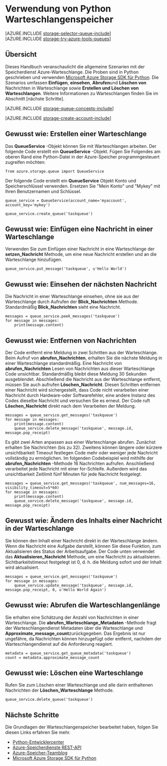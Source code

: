 <properties
    pageTitle="Verwendung von Python Warteschlangenspeicher | Microsoft Azure"
    description="Informationen Sie zum Verwenden der Azure-Warteschlangendienst Python erstellen und Löschen von Warteschlangen fügen Sie ein, abrufen Sie und löschen."
    services="storage"
    documentationCenter="python"
    authors="robinsh"
    manager="carmonm"
    editor="tysonn"/>

<tags
    ms.service="storage"
    ms.workload="storage"
    ms.tgt_pltfrm="na"
    ms.devlang="python"
    ms.topic="article"
    ms.date="09/20/2016"
    ms.author="robinsh"/>

# <a name="how-to-use-queue-storage-from-python"></a>Verwendung von Python Warteschlangenspeicher

[AZURE.INCLUDE [storage-selector-queue-include](../../includes/storage-selector-queue-include.md)]
<br/>
[AZURE.INCLUDE [storage-try-azure-tools-queues](../../includes/storage-try-azure-tools-queues.md)]

## <a name="overview"></a>Übersicht

Dieses Handbuch veranschaulicht die allgemeine Szenarien mit der Speicherdienst Azure-Warteschlange. Die Proben sind in Python geschrieben und verwenden [Microsoft Azure Storage SDK für Python]. Die Szenarios umfassen **Einfügen**, **einsehen**, **Abrufen**und **Löschen von** Nachrichten in Warteschlange sowie **Erstellen und Löschen von Warteschlangen**. Weitere Informationen zu Warteschlangen finden Sie im Abschnitt [nächste Schritte].

[AZURE.INCLUDE [storage-queue-concepts-include](../../includes/storage-queue-concepts-include.md)]

[AZURE.INCLUDE [storage-create-account-include](../../includes/storage-create-account-include.md)]

## <a name="how-to-create-a-queue"></a>Gewusst wie: Erstellen einer Warteschlange

Das **QueueService** -Objekt können Sie mit Warteschlangen arbeiten. Der folgende Code erstellt ein **QueueService** -Objekt. Fügen Sie Folgendes am oberen Rand eine Python-Datei in der Azure-Speicher programmgesteuert zugreifen möchten:

    from azure.storage.queue import QueueService

Der folgende Code erstellt ein **QueueService** Objekt Konto und Speicherschlüssel verwenden. Ersetzen Sie "Mein Konto" und "Mykey" mit Ihren Benutzernamen und Schlüssel.

    queue_service = QueueService(account_name='myaccount', account_key='mykey')

    queue_service.create_queue('taskqueue')


## <a name="how-to-insert-a-message-into-a-queue"></a>Gewusst wie: Einfügen eine Nachricht in einer Warteschlange

Verwenden Sie zum Einfügen einer Nachricht in eine Warteschlange der **setzen\_Nachricht** Methode, um eine neue Nachricht erstellen und an die Warteschlange hinzufügen.

    queue_service.put_message('taskqueue', u'Hello World')


## <a name="how-to-peek-at-the-next-message"></a>Gewusst wie: Einsehen der nächsten Nachricht

Die Nachricht in einer Warteschlange einsehen, ohne sie aus der Warteschlange durch Aufrufen der **Blick\_Nachrichten** Methode. Standardmäßig **Blick\_Nachrichten** sieht eine Nachricht.

    messages = queue_service.peek_messages('taskqueue')
    for message in messages:
        print(message.content)


## <a name="how-to-dequeue-messages"></a>Gewusst wie: Entfernen von Nachrichten

Der Code entfernt eine Meldung in zwei Schritten aus der Warteschlange. Beim Aufruf von **abrufen\_Nachrichten**, erhalten Sie die nächste Meldung in einer Warteschlange standardmäßig. Eine Nachricht von **abrufen\_Nachrichten** Lesen von Nachrichten aus dieser Warteschlange Code unsichtbar. Standardmäßig bleibt diese Meldung 30 Sekunden ausgeblendet. Abschließend die Nachricht aus der Warteschlange entfernt, müssen Sie auch aufrufen **Löschen\_Nachricht**. Diesen Schritten entfernen einer Nachricht wird sichergestellt, dass Code nicht verarbeiten einer Nachricht durch Hardware-oder Softwarefehler, eine andere Instanz des Codes dieselbe Nachricht und versuchen Sie es erneut. Der Code ruft **Löschen\_Nachricht** direkt nach dem Verarbeiten der Meldung.

    messages = queue_service.get_messages('taskqueue')
    for message in messages:
        print(message.content)
        queue_service.delete_message('taskqueue', message.id, message.pop_receipt)

Es gibt zwei Arten anpassen aus einer Warteschlange abrufen.
Zunächst erhalten Sie Nachrichten (bis zu 32). Zweitens können längere oder kürzere unsichtbarkeit Timeout festlegen Code mehr oder weniger jede Nachricht vollständig zu ermöglichen. Im folgenden Codebeispiel wird mithilfe der **abrufen\_Nachrichten** -Methode 16 Nachrichten aufrufen. Anschließend verarbeitet jede Nachricht mit einer for-Schleife. Außerdem wird das unsichtbarkeit Zeitlimit fünf Minuten für jede Nachricht festgelegt.

    messages = queue_service.get_messages('taskqueue', num_messages=16, visibility_timeout=5*60)
    for message in messages:
        print(message.content)
        queue_service.delete_message('taskqueue', message.id, message.pop_receipt)      


## <a name="how-to-change-the-contents-of-a-queued-message"></a>Gewusst wie: Ändern des Inhalts einer Nachricht in der Warteschlange

Sie können den Inhalt einer Nachricht direkt in der Warteschlange ändern. Wenn die Nachricht eine Aufgabe darstellt, können Sie diese Funktion, zum Aktualisieren des Status der Arbeitsaufgabe. Der Code unten verwendet das **Aktualisieren\_Nachricht** Methode, um eine Nachricht zu aktualisieren. Sichtbarkeitstimeout festgelegt ist 0, d. h. die Meldung sofort und der Inhalt wird aktualisiert.

    messages = queue_service.get_messages('taskqueue')
    for message in messages:
        queue_service.update_message('taskqueue', message.id, message.pop_receipt, 0, u'Hello World Again')

## <a name="how-to-get-the-queue-length"></a>Gewusst wie: Abrufen die Warteschlangenlänge

Sie erhalten eine Schätzung der Anzahl von Nachrichten in einer Warteschlange. Die **abrufen\_Warteschlange\_Metadaten** -Methode fragt der Warteschlangendienst Metadaten über die Warteschlange und **Approximate_message_count**zurückgegeben. Das Ergebnis ist nur ungefähre, da Nachrichten können hinzugefügt oder entfernt, nachdem der Warteschlangendienst auf die Anforderung reagiert.

    metadata = queue_service.get_queue_metadata('taskqueue')
    count = metadata.approximate_message_count

## <a name="how-to-delete-a-queue"></a>Gewusst wie: Löschen eine Warteschlange

Rufen Sie zum Löschen einer Warteschlange und alle darin enthaltenen Nachrichten der **Löschen\_Warteschlange** Methode.

    queue_service.delete_queue('taskqueue')

## <a name="next-steps"></a>Nächste Schritte

Die Grundlagen der Warteschlangenspeicher bearbeitet haben, folgen Sie diesen Links erfahren Sie mehr.

- [Python-Entwicklercenter](/develop/python/)
- [Azure-Speicherdienste REST-API](http://msdn.microsoft.com/library/azure/dd179355)
- [Azure-Speicher-Teamblog]
- [Microsoft Azure Storage SDK für Python]

[Azure-Speicher-Teamblog]: http://blogs.msdn.com/b/windowsazurestorage/
[Microsoft Azure Storage SDK für Python]: https://github.com/Azure/azure-storage-python
